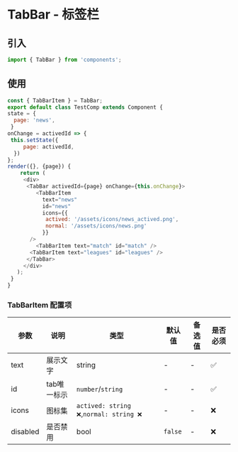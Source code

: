 # TabBar - 标签栏

## 引入
```jsx
import { TabBar } from 'components';
```
## 使用

```javascript
const { TabBarItem } = TabBar;
export default class TestComp extends Component {
state = {
  page: 'news',
 }
onChange = activedId => {
 this.setState({
     page: activedId,
  })
};
render({}, {page}) {
    return (
     <div>
      <TabBar activedId={page} onChange={this.onChange}>
         <TabBarItem
           text="news"
           id="news"
           icons={{
            actived: '/assets/icons/news_actived.png',
            normal: '/assets/icons/news.png'
           }}
       />
         <TabBarItem text="match" id="match" />
       <TabBarItem text="leagues" id="leagues" />
      </TabBar>
     </div>
   );
 }
}
```

### TabBarItem 配置项
| 参数 | 说明 | 类型 | 默认值 |备选值 | 是否必须 |
| --- | --- | --- | --- | --- | --- |
| text | 展示文字 | string | - | - | ✅  |
| id | tab唯一标示 | `number`/`string` | - | - | ✅  |
| icons | 图标集 | `actived: string ❌`,`normal: string ❌` | - | - | ❌ |
| disabled | 是否禁用 | bool | `false` | - | ❌ |
